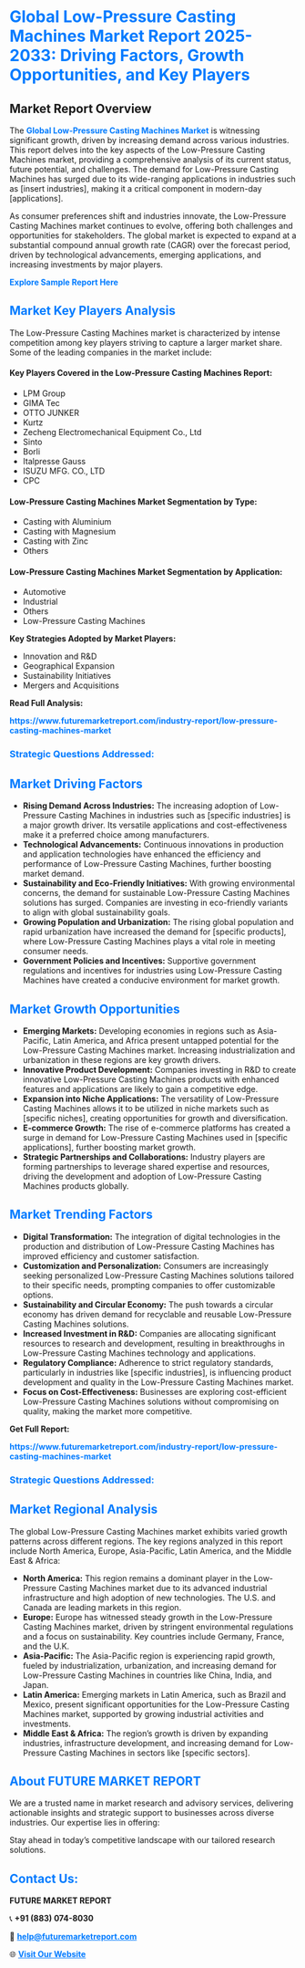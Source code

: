 <h1 style="color: #007BFF;">Global Low-Pressure Casting Machines Market Report 2025-2033: Driving Factors, Growth Opportunities, and Key Players</h1>

<section id="overview">
<h2>Market Report Overview</h2>
<p>The <a href="https://www.futuremarketreport.com/industry-report/low-pressure-casting-machines-market" style="color: #007BFF; text-decoration: none;"><strong>Global Low-Pressure Casting Machines Market</strong></a> is witnessing significant growth, driven by increasing demand across various industries. This report delves into the key aspects of the Low-Pressure Casting Machines market, providing a comprehensive analysis of its current status, future potential, and challenges. The demand for Low-Pressure Casting Machines has surged due to its wide-ranging applications in industries such as [insert industries], making it a critical component in modern-day [applications].</p>
<p>As consumer preferences shift and industries innovate, the Low-Pressure Casting Machines market continues to evolve, offering both challenges and opportunities for stakeholders. The global market is expected to expand at a substantial compound annual growth rate (CAGR) over the forecast period, driven by technological advancements, emerging applications, and increasing investments by major players.</p>
</section>

<section id="overview">
<p><a href="https://www.futuremarketreport.com/request-sample/reportId=128636" style="color: #007BFF; text-decoration: none;"><strong>Explore Sample Report Here</strong></a></p>
</section>

<section id="key-players">
<h2 style="color: #007BFF;">Market Key Players Analysis</h2>
<p>The Low-Pressure Casting Machines market is characterized by intense competition among key players striving to capture a larger market share. Some of the leading companies in the market include:</p>
<h4>Key Players Covered in the Low-Pressure Casting Machines Report:</h4>
<ul><li>LPM Group</li><li>GIMA Tec</li><li>OTTO JUNKER</li><li>Kurtz</li><li>Zecheng Electromechanical Equipment Co., Ltd</li><li>Sinto</li><li>Borli</li><li>Italpresse Gauss</li><li>ISUZU MFG. CO., LTD</li><li>CPC</li></ul>
<h4>Low-Pressure Casting Machines Market Segmentation by Type:</h4>
<ul><li>Casting with Aluminium</li><li>Casting with Magnesium</li><li>Casting with Zinc</li><li>Others</li></ul>

<h4>Low-Pressure Casting Machines Market Segmentation by Application:</h4>
<ul><li>Automotive</li><li>Industrial</li><li>Others</li><li>Low-Pressure Casting Machines</li></ul>
<p><strong>Key Strategies Adopted by Market Players:</strong></p>
<ul>
<li>Innovation and R&D</li>
<li>Geographical Expansion</li>
<li>Sustainability Initiatives</li>
<li>Mergers and Acquisitions</li>
</ul>
</section>

<section>
<p><strong>Read Full Analysis: </strong></p><a href="https://www.futuremarketreport.com/industry-report/low-pressure-casting-machines-market" style="color: #007BFF; text-decoration: none;"><strong>https://www.futuremarketreport.com/industry-report/low-pressure-casting-machines-market</strong></a>
<h3 style="color: #007BFF;">Strategic Questions Addressed:</h3>
</section>

<section id="driving-factors">
<h2 style="color: #007BFF;">Market Driving Factors</h2>
<ul>
<li><strong>Rising Demand Across Industries:</strong> The increasing adoption of Low-Pressure Casting Machines in industries such as [specific industries] is a major growth driver. Its versatile applications and cost-effectiveness make it a preferred choice among manufacturers.</li>
<li><strong>Technological Advancements:</strong> Continuous innovations in production and application technologies have enhanced the efficiency and performance of Low-Pressure Casting Machines, further boosting market demand.</li>
<li><strong>Sustainability and Eco-Friendly Initiatives:</strong> With growing environmental concerns, the demand for sustainable Low-Pressure Casting Machines solutions has surged. Companies are investing in eco-friendly variants to align with global sustainability goals.</li>
<li><strong>Growing Population and Urbanization:</strong> The rising global population and rapid urbanization have increased the demand for [specific products], where Low-Pressure Casting Machines plays a vital role in meeting consumer needs.</li>
<li><strong>Government Policies and Incentives:</strong> Supportive government regulations and incentives for industries using Low-Pressure Casting Machines have created a conducive environment for market growth.</li>
</ul>
</section>

<section id="growth-opportunities">
<h2 style="color: #007BFF;">Market Growth Opportunities</h2>
<ul>
<li><strong>Emerging Markets:</strong> Developing economies in regions such as Asia-Pacific, Latin America, and Africa present untapped potential for the Low-Pressure Casting Machines market. Increasing industrialization and urbanization in these regions are key growth drivers.</li>
<li><strong>Innovative Product Development:</strong> Companies investing in R&D to create innovative Low-Pressure Casting Machines products with enhanced features and applications are likely to gain a competitive edge.</li>
<li><strong>Expansion into Niche Applications:</strong> The versatility of Low-Pressure Casting Machines allows it to be utilized in niche markets such as [specific niches], creating opportunities for growth and diversification.</li>
<li><strong>E-commerce Growth:</strong> The rise of e-commerce platforms has created a surge in demand for Low-Pressure Casting Machines used in [specific applications], further boosting market growth.</li>
<li><strong>Strategic Partnerships and Collaborations:</strong> Industry players are forming partnerships to leverage shared expertise and resources, driving the development and adoption of Low-Pressure Casting Machines products globally.</li>
</ul>
</section>

<section id="trending-factors">
<h2 style="color: #007BFF;">Market Trending Factors</h2>
<ul>
<li><strong>Digital Transformation:</strong> The integration of digital technologies in the production and distribution of Low-Pressure Casting Machines has improved efficiency and customer satisfaction.</li>
<li><strong>Customization and Personalization:</strong> Consumers are increasingly seeking personalized Low-Pressure Casting Machines solutions tailored to their specific needs, prompting companies to offer customizable options.</li>
<li><strong>Sustainability and Circular Economy:</strong> The push towards a circular economy has driven demand for recyclable and reusable Low-Pressure Casting Machines solutions.</li>
<li><strong>Increased Investment in R&D:</strong> Companies are allocating significant resources to research and development, resulting in breakthroughs in Low-Pressure Casting Machines technology and applications.</li>
<li><strong>Regulatory Compliance:</strong> Adherence to strict regulatory standards, particularly in industries like [specific industries], is influencing product development and quality in the Low-Pressure Casting Machines market.</li>
<li><strong>Focus on Cost-Effectiveness:</strong> Businesses are exploring cost-efficient Low-Pressure Casting Machines solutions without compromising on quality, making the market more competitive.</li>
</ul>
</section>

<section>
<p><strong>Get Full Report: </strong></p><a href="https://www.futuremarketreport.com/industry-report/low-pressure-casting-machines-market" style="color: #007BFF; text-decoration: none;"><strong>https://www.futuremarketreport.com/industry-report/low-pressure-casting-machines-market</strong></a>
<h3 style="color: #007BFF;">Strategic Questions Addressed:</h3>
</section>


<section id="regional-analysis">
<h2 style="color: #007BFF;">Market Regional Analysis</h2>
<p>The global Low-Pressure Casting Machines market exhibits varied growth patterns across different regions. The key regions analyzed in this report include North America, Europe, Asia-Pacific, Latin America, and the Middle East & Africa:</p>
<ul>
<li><strong>North America:</strong> This region remains a dominant player in the Low-Pressure Casting Machines market due to its advanced industrial infrastructure and high adoption of new technologies. The U.S. and Canada are leading markets in this region.</li>
<li><strong>Europe:</strong> Europe has witnessed steady growth in the Low-Pressure Casting Machines market, driven by stringent environmental regulations and a focus on sustainability. Key countries include Germany, France, and the U.K.</li>
<li><strong>Asia-Pacific:</strong> The Asia-Pacific region is experiencing rapid growth, fueled by industrialization, urbanization, and increasing demand for Low-Pressure Casting Machines in countries like China, India, and Japan.</li>
<li><strong>Latin America:</strong> Emerging markets in Latin America, such as Brazil and Mexico, present significant opportunities for the Low-Pressure Casting Machines market, supported by growing industrial activities and investments.</li>
<li><strong>Middle East & Africa:</strong> The region’s growth is driven by expanding industries, infrastructure development, and increasing demand for Low-Pressure Casting Machines in sectors like [specific sectors].</li>
</ul>
</section>

<footer>
<h2 style="color: #007BFF;">About FUTURE MARKET REPORT</h2>
<p>We are a trusted name in market research and advisory services, delivering actionable insights and strategic support to businesses across diverse industries. Our expertise lies in offering:</p>

<p>Stay ahead in today’s competitive landscape with our tailored research solutions.</p>

<h2 style="color: #007BFF;">Contact Us:</h2>
<p><strong>FUTURE MARKET REPORT</strong></p>
<p>📞 <strong>+91 (883) 074-8030</strong></p>
<p>📧 <strong><a href="mailto:help@futuremarketreport.com" style="color: #007BFF;">help@futuremarketreport.com</a></strong></p>
<p>🌐 <strong><a href="https://www.futuremarketreport.com/" style="color: #007BFF;">Visit Our Website</a></strong></p>
</footer>